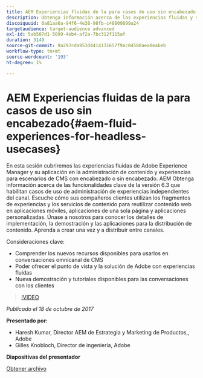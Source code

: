 ```yaml
---
title: AEM Experiencias fluidas de la para casos de uso sin encabezado
description: Obtenga información acerca de las experiencias fluidas y su aplicación en la administración de contenido y experiencias para escenarios de CMS con encabezado o sin encabezado. AEM Obtenga información acerca de las funcionalidades clave de la versión 6.3 que habilitan casos de uso de administración de experiencias independientes del canal, entre otras.
discoiquuid: 0a81aa6a-94f6-4e38-98fb-c48809899a24
targetaudience: target-audience advanced
exl-id: 5ab507d1-5099-4eb4-af2a-7bc312f115af
duration: 3149
source-git-commit: 9a297cda953d4414131657f9ac84580aea0eabeb
workflow-type: tm+mt
source-wordcount: '193'
ht-degree: 1%

---
```


# AEM Experiencias fluidas de la para casos de uso sin encabezado{#aem-fluid-experiences-for-headless-usecases}

En esta sesión cubriremos las experiencias fluidas de Adobe Experience Manager y su aplicación en la administración de contenido y experiencias para escenarios de CMS con encabezado o sin encabezado. AEM Obtenga información acerca de las funcionalidades clave de la versión 6.3 que habilitan casos de uso de administración de experiencias independientes del canal. Escuche cómo sus compañeros clientes utilizan los fragmentos de experiencias y los servicios de contenido para reutilizar contenido web en aplicaciones móviles, aplicaciones de una sola página y aplicaciones personalizadas. Únase a nosotros para conocer los detalles de implementación, la demostración y las aplicaciones para la distribución de contenido. Aprenda a crear una vez y a distribuir entre canales.

Consideraciones clave:

* Comprender los nuevos recursos disponibles para usarlos en conversaciones omnicanal de CMS
* Poder ofrecer el punto de vista y la solución de Adobe con experiencias fluidas
* Nueva demostración y tutoriales disponibles para las conversaciones con los clientes

>[!VIDEO](https://video.tv.adobe.com/v/20495/?quality=9)

*Publicado el 18 de octubre de 2017*

**Presentado por:**

* Haresh Kumar, Director AEM de Estrategia y Marketing de Productos,, Adobe
* Gilles Knobloch, Director de ingeniería, Adobe

**Diapositivas del presentador**

[Obtener archivo](assets/gems-fluid-experiencesoct1617.pdf)
<!--
[Get back to the Overview](https://helpx.adobe.com/experience-manager/kt/eseminars/gems/aem-index.html)
-->
